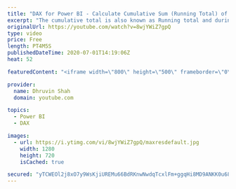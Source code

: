 ```yaml
---
title: "DAX for Power BI - Calculate Cumulative Sum (Running Total) of Count in Power BI"
excerpt: "The cumulative total is also known as Running total and during this video, we will talk about how we can calculate a cumulative sum for request count using Power BI Dax measure in Power BI.  During this session, we will cover the following things: • Real-life example where we need Cumulative Sum 00:21"
originalUrl: https://youtube.com/watch?v=8wjYWiZ7gpQ
type: video
price: Free
length: PT4M5S
publishedDateTime: 2020-07-01T14:19:06Z
heat: 52

featuredContent: "<iframe width=\"800\" height=\"500\" frameborder=\"0\" src=\"https://www.youtube.com/embed/8wjYWiZ7gpQ\" allow=\"accelerometer; autoplay; encrypted-media; gyroscope; picture-in-picture\" allowfullscreen></iframe>"

provider:
  name: Dhruvin Shah
  domain: youtube.com

topics:
  - Power BI
  - DAX

images:
  - url: https://i.ytimg.com/vi/8wjYWiZ7gpQ/maxresdefault.jpg
    width: 1280
    height: 720
    isCached: true

secured: "yTCWEOl2j8xO7y9WsKjiUREMu66BdRKnwNwdqTcxlFm+ggqHi8MD9ANKK0u689p7dU3N6b1sBfpwwnebzpQsTKILuTXdhIEyzKCGkWnmWLXtyfTGccwu5yfnMZ7iQr22m0snSsYHnWfzz7sHCVeyCjyifgyJEHqHVHM8XiTTQfVfq2xcLdHUufmoDF7N9AcjjDt96DbH1kx8a/3sIsQjGjbt+gJtloY0FvLtynIAibXK9ucHbLIFQQ/k0LoJRyxq99UKX64HjaB+1BGZRXd9b6LgTyJT0WxpXEynDI8F5xoPWgJY7fNx0GLxcbdHdp/K7ldF2RBaZCjfueqWo8AwoLCo/QPqVKlsqO40AWCmh/o1vKpTf1miThUYC8zprHd2WBQaIE1jJO6yTTNVIDGYABKGz6rrtigaEQsNWc0sVlQ=;hy6h4zOy0xGNp+4d0+wbcA=="
---
```


